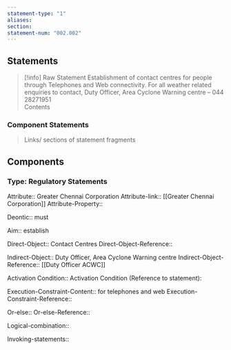 ```yaml
---
statement-type: "1"
aliases: 
section: 
statement-num: "002.002"
---
```

## Statements 
> [!info] Raw Statement
>  Establishment of contact centres for people through Telephones and Web connectivity. For all weather related enquiries to contact, Duty Officer, Area Cyclone Warning centre – 044 28271951  
> Contents

### Component Statements
> Links/ sections of statement fragments 
## Components

### Type: Regulatory Statements
Attribute:: Greater Chennai Corporation
Attribute-link:: [[Greater Chennai Corporation]]
Attribute-Property::

Deontic:: must

Aim:: establish

Direct-Object:: Contact Centres 
Direct-Object-Reference::

Indirect-Object:: Duty Officer, Area Cyclone Warning centre
Indirect-Object-Reference:: [[Duty Officer ACWC]]

Activation Condition:: 
	Activation Condition (Reference to statement):

Execution-Constraint-Content:: for telephones and web
Execution-Constraint-Reference::

Or-else::
Or-else-Reference::

Logical-combination::

Invoking-statements::